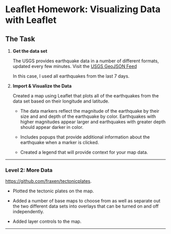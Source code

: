 # Leaflet Homework: Visualizing Data with Leaflet

## The Task

1. **Get the data set**

   The USGS provides earthquake data in a number of different formats, updated every few minutes. 
   Visit the [USGS GeoJSON Feed](http://earthquake.usgs.gov/earthquakes/feed/v1.0/geojson.php) 
   
   In this case, I used all earthquakes from the last 7 days.

2. **Import & Visualize the Data**

   Created a map using Leaflet that plots all of the earthquakes from the data set based on their longitude and latitude.

   * The data markers reflect the magnitude of the earthquake by their size and and depth of the earthquake by color. Earthquakes with higher magnitudes appear larger and earthquakes with greater depth should appear darker in color.

   * Includes popups that provide additional information about the earthquake when a marker is clicked.

   * Created a legend that will provide context for your map data.

- - -

### Level 2: More Data

 <https://github.com/fraxen/tectonicplates>.

* Plotted the tectonic plates on the map.

* Added a number of base maps to choose from as well as separate out the two different data sets into overlays that can be turned on and off independently.

* Added layer controls to the map.

- - -